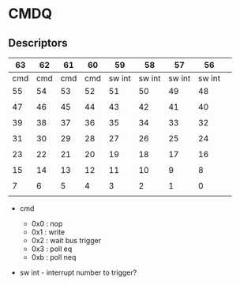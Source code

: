 # CMDQ

## Descriptors

| 63  | 62  | 61  | 60  | 59     | 58     | 57     | 56     |   |
|-----|-----|-----|-----|--------|--------|--------|--------|---|
| cmd | cmd | cmd | cmd | sw int | sw int | sw int | sw int |   |
| 55  | 54  | 53  | 52  | 51     | 50     | 49     | 48     |   |
|     |     |     |     |        |        |        |        |   |
| 47  | 46  | 45  | 44  | 43     | 42     | 41     | 40     |   |
|     |     |     |     |        |        |        |        |   |
| 39  | 38  | 37  | 36  | 35     | 34     | 33     | 32     |   |
|     |     |     |     |        |        |        |        |   |
| 31  | 30  | 29  | 28  | 27     | 26     | 25     | 24     |   |
|     |     |     |     |        |        |        |        |   |
| 23  | 22  | 21  | 20  | 19     | 18     | 17     | 16     |   |
|     |     |     |     |        |        |        |        |   |
| 15  | 14  | 13  | 12  | 11     | 10     | 9      | 8      |   |
|     |     |     |     |        |        |        |        |   |
| 7   | 6   | 5   | 4   | 3      | 2      | 1      | 0      |   |
|     |     |     |     |        |        |        |        |   |

* cmd
  - 0x0 : nop
  - 0x1 : write
  - 0x2 : wait bus trigger
  - 0x3 : poll eq
  - 0xb : poll neq

* sw int - interrupt number to trigger?
